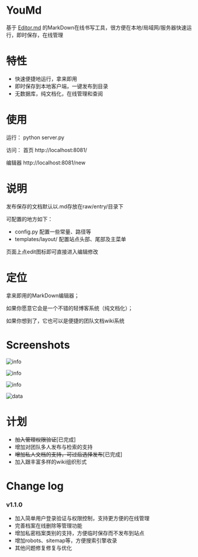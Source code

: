 # YouMd
基于 [Editor.md](https://github.com/pandao/editor.md) 的MarkDown在线书写工具，很方便在本地/局域网/服务器快速运行，即时保存，在线管理

# 特性
* 快速便捷地运行，拿来即用
* 即时保存到本地客户端，一键发布到目录
* 无数据库，纯文档化，在线管理和查阅

# 使用
运行：
python server.py

访问：
首页 http://localhost:8081/

编辑器 http://localhost:8081/new


# 说明
发布保存的文档默认以.md存放在raw/entry/目录下

可配置的地方如下：
* config.py 配置一些常量、路径等
* templates/layout/ 配置站点头部、尾部及主菜单

页面上点edit图标即可直接进入编辑修改


# 定位
拿来即用的MarkDown编辑器；

如果你愿意它会是一个不错的轻博客系统（纯文档化）；

如果你想到了，它也可以是便捷的团队文档wiki系统

Screenshots
========
![info](https://github.com/JoneXiong/YouMd/raw/master/static/img/editor.png)

![info](https://github.com/JoneXiong/YouMd/raw/master/static/img/blog.jpg)

![info](https://github.com/JoneXiong/YouMd/raw/master/static/img/publish.jpg)

![data](https://github.com/JoneXiong/YouMd/raw/master/static/img/update.jpg)

# 计划
- ~~加入管理权限验证~~[已完成]
- 增加对团队多人发布与检索的支持
- ~~增加私人文档的支持，可过后选择发布~~[已完成]
- 加入跟丰富多样的wiki组织形式


# Change log

### v1.1.0

- 加入简单用户登录验证与权限控制，支持更方便的在线管理
- 完善档案在线删除等管理功能
- 增加私密档案类别的支持，方便临时保存而不发布到站点
- 增加robots、sitemap等，方便搜索引擎收录
- 其他问题修复修复与优化

